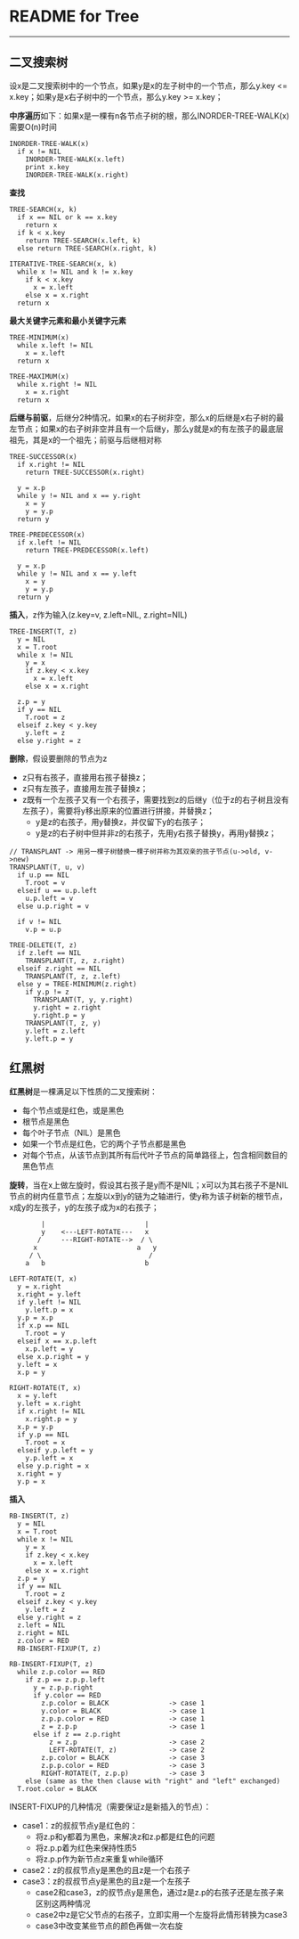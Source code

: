 # **README for Tree**
***

## **二叉搜索树**
设x是二叉搜索树中的一个节点，如果y是x的左子树中的一个节点，那么y.key <= x.key；如果y是x右子树中的一个节点，那么y.key >= x.key；

**中序遍历**如下：如果x是一棵有n各节点子树的根，那么INORDER-TREE-WALK(x)需要O(n)时间
```
INORDER-TREE-WALK(x)
  if x != NIL
    INORDER-TREE-WALK(x.left)
    print x.key
    INORDER-TREE-WALK(x.right)
```

**查找**
```
TREE-SEARCH(x, k)
  if x == NIL or k == x.key
    return x
  if k < x.key
    return TREE-SEARCH(x.left, k)
  else return TREE-SEARCH(x.right, k)

ITERATIVE-TREE-SEARCH(x, k)
  while x != NIL and k != x.key
    if k < x.key
      x = x.left
    else x = x.right
  return x
```

**最大关键字元素和最小关键字元素**
```
TREE-MINIMUM(x)
  while x.left != NIL
    x = x.left
  return x

TREE-MAXIMUM(x)
  while x.right != NIL
    x = x.right
  return x
```

**后继与前驱**，后继分2种情况，如果x的右子树非空，那么x的后继是x右子树的最左节点；如果x的右子树非空并且有一个后继y，那么y就是x的有左孩子的最底层祖先，其是x的一个祖先；前驱与后继相对称
```
TREE-SUCCESSOR(x)
  if x.right != NIL
    return TREE-SUCCESSOR(x.right)

  y = x.p
  while y != NIL and x == y.right
    x = y
    y = y.p
  return y

TREE-PREDECESSOR(x)
  if x.left != NIL
    return TREE-PREDECESSOR(x.left)

  y = x.p
  while y != NIL and x == y.left
    x = y
    y = y.p
  return y
```

**插入**，z作为输入(z.key=v, z.left=NIL, z.right=NIL)
```
TREE-INSERT(T, z)
  y = NIL
  x = T.root
  while x != NIL
    y = x
    if z.key < x.key
      x = x.left
    else x = x.right

  z.p = y
  if y == NIL
    T.root = z
  elseif z.key < y.key
    y.left = z
  else y.right = z
```

**删除**，假设要删除的节点为z
 * z只有右孩子，直接用右孩子替换z；
 * z只有左孩子，直接用左孩子替换z；
 * z既有一个左孩子又有一个右孩子，需要找到z的后继y（位于z的右子树且没有左孩子），需要将y移出原来的位置进行拼接，并替换z；
   - y是z的右孩子，用y替换z，并仅留下y的右孩子；
   - y是z的右子树中但并非z的右孩子，先用y右孩子替换y，再用y替换z；
```
// TRANSPLANT -> 用另一棵子树替换一棵子树并称为其双亲的孩子节点(u->old, v->new)
TRANSPLANT(T, u, v)
  if u.p == NIL
    T.root = v
  elseif u == u.p.left
    u.p.left = v
  else u.p.right = v

  if v != NIL
    v.p = u.p

TREE-DELETE(T, z)
  if z.left == NIL
    TRANSPLANT(T, z, z.right)
  elseif z.right == NIL
    TRANSPLANT(T, z, z.left)
  else y = TREE-MINIMUM(z.right)
    if y.p != z
      TRANSPLANT(T, y, y.right)
      y.right = z.right
      y.right.p = y
    TRANSPLANT(T, z, y)
    y.left = z.left
    y.left.p = y
```

## **红黑树**
**红黑树**是一棵满足以下性质的二叉搜索树：
 * 每个节点或是红色，或是黑色
 * 根节点是黑色
 * 每个叶子节点（NIL）是黑色
 * 如果一个节点是红色，它的两个子节点都是黑色
 * 对每个节点，从该节点到其所有后代叶子节点的简单路径上，包含相同数目的黑色节点

**旋转**，当在x上做左旋时，假设其右孩子是y而不是NIL；x可以为其右孩子不是NIL节点的树内任意节点；左旋以x到y的链为之轴进行，使y称为该子树新的根节点，x成y的左孩子，y的左孩子成为x的右孩子；
```
        |                         |
        y    <---LEFT-ROTATE---   x
       /     ---RIGHT-ROTATE-->  / \
      x                         a   y
     / \                           /
    a   b                         b

LEFT-ROTATE(T, x)
  y = x.right
  x.right = y.left
  if y.left != NIL
    y.left.p = x
  y.p = x.p
  if x.p == NIL
    T.root = y
  elseif x == x.p.left
    x.p.left = y
  else x.p.right = y
  y.left = x
  x.p = y

RIGHT-ROTATE(T, x)
  x = y.left
  y.left = x.right
  if x.right != NIL
    x.right.p = y
  x.p = y.p
  if y.p == NIL
    T.root = x
  elseif y.p.left = y
    y.p.left = x
  else y.p.right = x
  x.right = y
  y.p = x
```

**插入**
```
RB-INSERT(T, z)
  y = NIL
  x = T.root
  while x != NIL
    y = x
    if z.key < x.key
      x = x.left
    else x = x.right
  z.p = y
  if y == NIL
    T.root = z
  elseif z.key < y.key
    y.left = z
  else y.right = z
  z.left = NIL
  z.right = NIL
  z.color = RED
  RB-INSERT-FIXUP(T, z)

RB-INSERT-FIXUP(T, z)
  while z.p.color == RED
    if z.p == z.p.p.left
      y = z.p.p.right
      if y.color == RED
        z.p.color = BLACK               -> case 1
        y.color = BLACK                 -> case 1
        z.p.p.color = RED               -> case 1
        z = z.p.p                       -> case 1
      else if z == z.p.right
          z = z.p                       -> case 2
          LEFT-ROTATE(T, z)             -> case 2
        z.p.color = BLACK               -> case 3
        z.p.p.color = RED               -> case 3
        RIGHT-ROTATE(T, z.p.p)          -> case 3
    else (same as the then clause with "right" and "left" exchanged)
  T.root.color = BLACK
```
INSERT-FIXUP的几种情况（需要保证z是新插入的节点）：
 * case1：z的叔叔节点y是红色的：
   - 将z.p和y都着为黑色，来解决z和z.p都是红色的问题
   - 将z.p.p着为红色来保持性质5
   - 将z.p.p作为新节点z来重复while循环
 * case2：z的叔叔节点y是黑色的且z是一个右孩子
 * case3：z的叔叔节点y是黑色的且z是一个左孩子
   - case2和case3，z的叔节点y是黑色，通过z是z.p的右孩子还是左孩子来区别这两种情况
   - case2中z是它父节点的右孩子，立即实用一个左旋将此情形转换为case3
   - case3中改变某些节点的颜色再做一次右旋
